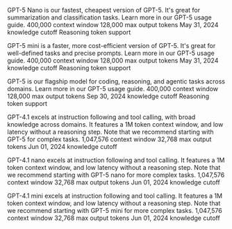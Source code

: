 GPT-5 Nano is our fastest, cheapest version of GPT-5. It's great for summarization and classification tasks. Learn more in our GPT-5 usage guide.
400,000 context window
128,000 max output tokens
May 31, 2024 knowledge cutoff
Reasoning token support

GPT-5 mini is a faster, more cost-efficient version of GPT-5. It's great for well-defined tasks and precise prompts. Learn more in our GPT-5 usage guide.
400,000 context window
128,000 max output tokens
May 31, 2024 knowledge cutoff
Reasoning token support

GPT-5 is our flagship model for coding, reasoning, and agentic tasks across domains. Learn more in our GPT-5 usage guide.
400,000 context window
128,000 max output tokens
Sep 30, 2024 knowledge cutoff
Reasoning token support

GPT-4.1 excels at instruction following and tool calling, with broad knowledge across domains. It features a 1M token context window, and low latency without a reasoning step.
Note that we recommend starting with GPT-5 for complex tasks.
1,047,576 context window
32,768 max output tokens
Jun 01, 2024 knowledge cutoff

GPT-4.1 nano excels at instruction following and tool calling. It features a 1M token context window, and low latency without a reasoning step.
Note that we recommend starting with GPT-5 nano for more complex tasks.
1,047,576 context window
32,768 max output tokens
Jun 01, 2024 knowledge cutoff

GPT-4.1 mini excels at instruction following and tool calling. It features a 1M token context window, and low latency without a reasoning step.
Note that we recommend starting with GPT-5 mini for more complex tasks.
1,047,576 context window
32,768 max output tokens
Jun 01, 2024 knowledge cutoff
